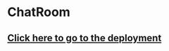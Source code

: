 # ChatRoom
<h2> <a href="https://anujshany-chatroom.herokuapp.com/" target="_blank">Click here to go to the deployment</a></h2>
